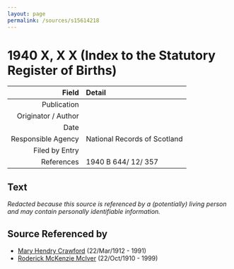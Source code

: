 ```yaml
---
layout: page
permalink: /sources/s15614218
---
```


# 1940 X, X X (Index to the Statutory Register of Births)

Field | Detail
---:|:---
Publication | 
Originator / Author | 
Date | 
Responsible Agency | National Records of Scotland
Filed by Entry | 
References | 1940 B 644/ 12/ 357

## Text

_Redacted because this source is referenced by a (potentially) living person and may contain personally identifiable information._

## Source Referenced by

* [Mary Hendry Crawford](../people/@465270@-mary-hendry-crawford-b1912-3-22-d1991.md) (22/Mar/1912 - 1991)
* [Roderick McKenzie McIver](../people/@90830540@-roderick-mckenzie-mciver-b1910-10-22-d1999.md) (22/Oct/1910 - 1999)
